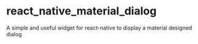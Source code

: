 # react_native_material_dialog
A simple and useful widget for react-native to display a material designed dialog
